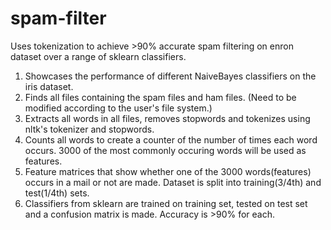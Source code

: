 # spam-filter
Uses tokenization to achieve >90% accurate spam filtering on enron dataset over a range of sklearn classifiers.

1. Showcases the performance of different NaiveBayes classifiers on the iris dataset.
2. Finds all files containing the spam files and ham files. (Need to be modified according to the user's file system.)
3. Extracts all words in all files, removes stopwords and tokenizes using nltk's tokenizer and stopwords.
4. Counts all words to create a counter of the number of times each word occurs. 3000 of the most commonly occuring words will be used as features.
5. Feature matrices that show whether one of the 3000 words(features) occurs in a mail or not are made. Dataset is split into training(3/4th) and test(1/4th) sets.
6. Classifiers from sklearn are trained on training set, tested on test set and a confusion matrix is made. Accuracy is >90% for each.
